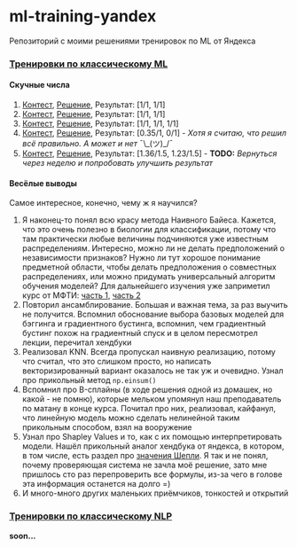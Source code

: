 # ml-training-yandex

Репозиторий с моими решениями тренировок по ML от Яндекса

### [Тренировки по классическому ML](https://yandex.ru/yaintern/training/ml-training-2023)

#### Скучные числа

1. [Контест](https://contest.yandex.ru/contest/53019/enter), [Решение](./classic/hw1/), Результат: [1/1, 1/1]
2. [Контест](https://contest.yandex.ru/contest/53020/enter), [Решение](./classic/hw2/), Результат: [1/1, 1/1]
3. [Контест](https://contest.yandex.ru/contest/53021/enter), [Решение](./classic/hw3/), Результат: [1/1, 1/1, 1/1]
4. [Контест](https://contest.yandex.ru/contest/53022/enter), [Решение](./classic/hw4/), Результат: [0.35/1, 0/1] - *Хотя я считаю, что решил всё правильно. А может и нет* ¯\\\_(ツ)\_/¯
5. [Контест](https://contest.yandex.ru/contest/56809/problems/A/), [Решение](./classic/final/), Результат: [1.36/1.5, 1.23/1.5] - **TODO:** *Вернуться через неделю и попробовать улучшить результат*


#### Весёлые выводы
Самое интересное, конечно, чему ж я научился?

1. Я наконец-то понял всю красу метода Наивного Байеса. Кажется, что это очень полезно в биологии для классификации, потому что там практически любые величины подчиняются уже известным распределениям. Интересно, можно ли не делать предположений о независимости признаков? Нужно ли тут хорошое понимание предметной области, чтобы делать предположения о совместных распределениях, или можно придумать универсальный алгоритм обучения моделей? Для дальнейшего изучения уже заприметил курс от МФТИ: [часть 1](https://youtube.com/playlist?list=PLk4h7dmY2eYGrzXC5o9vqxDrZ_6P6QQwA&si=8-M0xgFb2DUX_UB6), [часть 2](https://youtube.com/playlist?list=PLk4h7dmY2eYHu8wvU7tEkFK8pFiQYuRWV&si=ffYPTQQPS_gVJjUS)
2. Повторил ансамблирование. Большая и важная тема, за раз выучить не получится. Вспомнил обоснование выбора базовых моделей для бэггинга и градиентного бустинга, вспомнил, чем градиентный бустинг похож на градиентный спуск и в целом пересмотрел лекции, перечитал хендбуки
3. Реализовал KNN. Всегда пропускал наивную реализацию, потому что считал, что это слишком просто, но написать векторизированный вариант оказалось не так уж и очевидно. Узнал про прикольный метод `np.einsum()`
4. Вспомнил про B-сплайны (в ходе решения одной из домашек, но какой - не помню), которые мельком упомянул наш преподаватель по матану в конце курса. Почитал про них, реализовал, кайфанул, что линейную модель можно сделать нелинейной таким прикольным способом, взял на вооружение
5. Узнал про Shapley Values и то, как с их помощью интерпретировать модели. Нашёл прикольный аналог хендбука от яндекса, в котором, в том числе, есть раздел про [значения Шепли](https://deepmachinelearning.ru/docs/Machine-learning/Complex-models-interpretation/Shapley-values). Я так и не понял, почему проверяющая система не зачла моё решение, зато мне пришлось сто раз перепроверить все формулы, из-за чего в голове эта информация останется на долго =)
6. И много-много других маленьких приёмчиков, тонкостей и открытий



### [Тренировки по классическому NLP](https://yandex.ru/yaintern/training/ml-training-october-2024)

**soon...**
